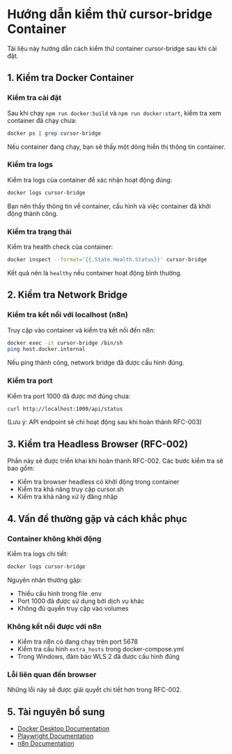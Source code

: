 # Hướng dẫn kiểm thử cursor-bridge Container

Tài liệu này hướng dẫn cách kiểm thử container cursor-bridge sau khi cài đặt.

## 1. Kiểm tra Docker Container

### Kiểm tra cài đặt

Sau khi chạy `npm run docker:build` và `npm run docker:start`, kiểm tra xem container đã chạy chưa:

```bash
docker ps | grep cursor-bridge
```

Nếu container đang chạy, bạn sẽ thấy một dòng hiển thị thông tin container.

### Kiểm tra logs

Kiểm tra logs của container để xác nhận hoạt động đúng:

```bash
docker logs cursor-bridge
```

Bạn nên thấy thông tin về container, cấu hình và việc container đã khởi động thành công.

### Kiểm tra trạng thái

Kiểm tra health check của container:

```bash
docker inspect --format='{{.State.Health.Status}}' cursor-bridge
```

Kết quả nên là `healthy` nếu container hoạt động bình thường.

## 2. Kiểm tra Network Bridge

### Kiểm tra kết nối với localhost (n8n)

Truy cập vào container và kiểm tra kết nối đến n8n:

```bash
docker exec -it cursor-bridge /bin/sh
ping host.docker.internal
```

Nếu ping thành công, network bridge đã được cấu hình đúng.

### Kiểm tra port

Kiểm tra port 1000 đã được mở đúng chưa:

```bash
curl http://localhost:1000/api/status
```

(Lưu ý: API endpoint sẽ chỉ hoạt động sau khi hoàn thành RFC-003)

## 3. Kiểm tra Headless Browser (RFC-002)

Phần này sẽ được triển khai khi hoàn thành RFC-002. Các bước kiểm tra sẽ bao gồm:

- Kiểm tra browser headless có khởi động trong container
- Kiểm tra khả năng truy cập cursor.sh
- Kiểm tra khả năng xử lý đăng nhập

## 4. Vấn đề thường gặp và cách khắc phục

### Container không khởi động

Kiểm tra logs chi tiết:

```bash
docker logs cursor-bridge
```

Nguyên nhân thường gặp:
- Thiếu cấu hình trong file .env
- Port 1000 đã được sử dụng bởi dịch vụ khác
- Không đủ quyền truy cập vào volumes

### Không kết nối được với n8n

- Kiểm tra n8n có đang chạy trên port 5678
- Kiểm tra cấu hình `extra_hosts` trong docker-compose.yml
- Trong Windows, đảm bảo WLS 2 đã được cấu hình đúng

### Lỗi liên quan đến browser

Những lỗi này sẽ được giải quyết chi tiết hơn trong RFC-002.

## 5. Tài nguyên bổ sung

- [Docker Desktop Documentation](https://docs.docker.com/desktop/)
- [Playwright Documentation](https://playwright.dev/docs/intro)
- [n8n Documentation](https://docs.n8n.io/) 